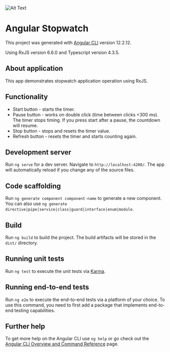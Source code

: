 ![Alt Text](https://media.giphy.com/media/adzN2ft4iQ1Cpe5AsG/giphy.gif)
# Angular Stopwatch

This project was generated with [Angular CLI](https://github.com/angular/angular-cli) version 12.2.12.

Using RxJS version 6.6.0 and Typescript version 4.3.5.

## About application

This app demonstrates stopwatch application operation using RxJS.

## Functionality

- Start button - starts the timer.
- Pause button - works on double click (time between clicks <300 ms). The timer stops timing. If you press start after a pause, the countdown will resume.
- Stop button - stops and resets the timer value.
- Refresh button - resets the timer and starts counting again.

## Development server

Run `ng serve` for a dev server. Navigate to `http://localhost:4200/`. The app will automatically reload if you change any of the source files.

## Code scaffolding

Run `ng generate component component-name` to generate a new component. You can also use `ng generate directive|pipe|service|class|guard|interface|enum|module`.

## Build

Run `ng build` to build the project. The build artifacts will be stored in the `dist/` directory.

## Running unit tests

Run `ng test` to execute the unit tests via [Karma](https://karma-runner.github.io).

## Running end-to-end tests

Run `ng e2e` to execute the end-to-end tests via a platform of your choice. To use this command, you need to first add a package that implements end-to-end testing capabilities.

## Further help

To get more help on the Angular CLI use `ng help` or go check out the [Angular CLI Overview and Command Reference](https://angular.io/cli) page.
